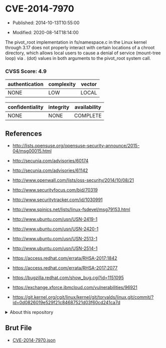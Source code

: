 # CVE-2014-7970

- Published: 2014-10-13T10:55:00

- Modified: 2020-08-14T18:14:00

The pivot_root implementation in fs/namespace.c in the Linux kernel through 3.17 does not properly interact with certain locations of a chroot directory, which allows local users to cause a denial of service (mount-tree loop) via . (dot) values in both arguments to the pivot_root system call.

### CVSS Score: **4.9**

| authentication | complexity | vector |
| --- | --- | --- |
| NONE | LOW | LOCAL |

| confidentiality | integrity | availability |
| --- | --- | --- |
| NONE | NONE | COMPLETE |

## References

* http://lists.opensuse.org/opensuse-security-announce/2015-04/msg00015.html

* http://secunia.com/advisories/60174

* http://secunia.com/advisories/61142

* http://www.openwall.com/lists/oss-security/2014/10/08/21

* http://www.securityfocus.com/bid/70319

* http://www.securitytracker.com/id/1030991

* http://www.spinics.net/lists/linux-fsdevel/msg79153.html

* http://www.ubuntu.com/usn/USN-2419-1

* http://www.ubuntu.com/usn/USN-2420-1

* http://www.ubuntu.com/usn/USN-2513-1

* http://www.ubuntu.com/usn/USN-2514-1

* https://access.redhat.com/errata/RHSA-2017:1842

* https://access.redhat.com/errata/RHSA-2017:2077

* https://bugzilla.redhat.com/show_bug.cgi?id=1151095

* https://exchange.xforce.ibmcloud.com/vulnerabilities/96921

* https://git.kernel.org/cgit/linux/kernel/git/torvalds/linux.git/commit/?id=0d0826019e529f21c84687521d03f60cd241ca7d

<details>
<summary>About this repository</summary> 

  This repository is part of the project [Live Hack CVE](https://github.com/Live-Hack-CVE). Main website can be found [www.live-hack.org](https://www.live-hack.org) 
  
  Made by [Sn0wAlice](https://github.com/Sn0wAlice) for the people that care about security and need to have a feed of the latest CVEs. Hope you enjoy it, don't forget to star the repo and follow me on [Twitter](https://twitter.com/Sn0wAlice) and [Github](https://github.com/Sn0wAlice). And that is my [personnal website](https://www.alice-snow.me/)

  - [Home Page](https://github.com/Live-Hack-CVE)
  - [Framework](https://github.com/Live-Hack-CVE/cve-framework)
  - [CVE database](https://github.com/Live-Hack-CVE/full_database)
  - [Changelog](https://github.com/Live-Hack-CVE/Changelog)
</details>

## Brut File

* [CVE-2014-7970.json](https://raw.githubusercontent.com/Live-Hack-CVE/full_database/main/cves/2014/CVE-2014-7970.json)

